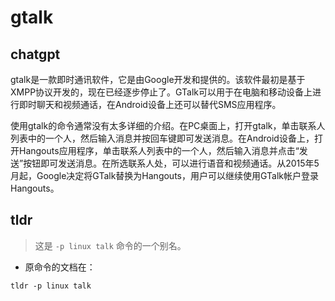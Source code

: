 # gtalk 
## chatgpt 
gtalk是一款即时通讯软件，它是由Google开发和提供的。该软件最初是基于XMPP协议开发的，现在已经逐步停止了。GTalk可以用于在电脑和移动设备上进行即时聊天和视频通话，在Android设备上还可以替代SMS应用程序。

使用gtalk的命令通常没有太多详细的介绍。在PC桌面上，打开gtalk，单击联系人列表中的一个人，然后输入消息并按回车键即可发送消息。在Android设备上，打开Hangouts应用程序，单击联系人列表中的一个人，然后输入消息并点击“发送”按钮即可发送消息。在所选联系人处，可以进行语音和视频通话。从2015年5月起，Google决定将GTalk替换为Hangouts，用户可以继续使用GTalk帐户登录Hangouts。 

## tldr 
 
> 这是 `-p linux talk` 命令的一个别名。

- 原命令的文档在：

`tldr -p linux talk`
